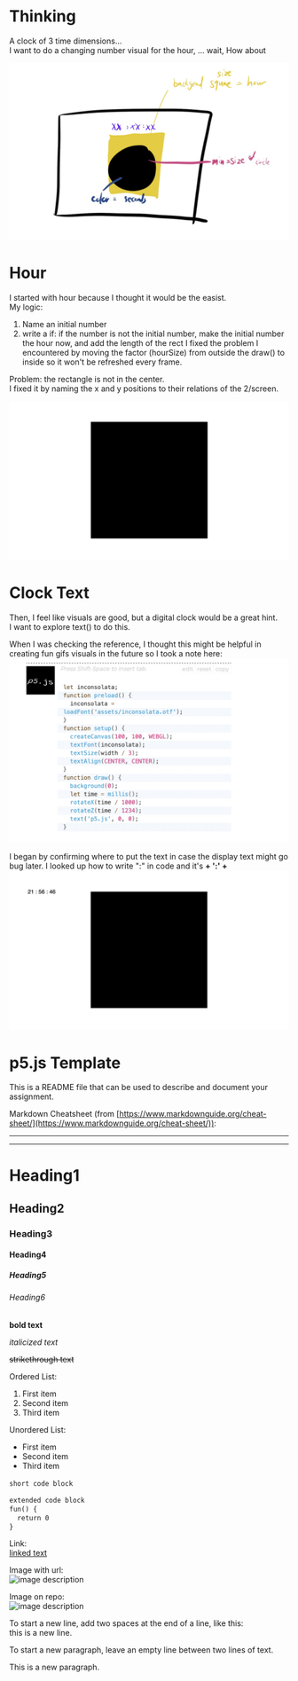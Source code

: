 # Thinking
A clock of 3 time dimensions...  
I want to do a changing number visual for the hour, ... wait, How about 

![image description](./1.jpg)

# Hour
I started with hour because I thought it would be the easist.  
My logic:  
1. Name an initial number
2. write a if: if the number is not the initial number, make the initial number the hour now, and add the length of the rect
I fixed the problem I encountered by moving the factor (hourSize) from outside the draw() to inside so it won't be refreshed every frame.   

Problem: the rectangle is not in the center.  
I fixed it by naming the x and y positions to their relations of the 2/screen.   

![image description](./2.png)


# Clock Text
Then, I feel like visuals are good, but a digital clock would be a great hint.   
I want to explore text() to do this.  

When I was checking the reference, I thought this might be helpful in creating fun gifs visuals in the future so I took a note here:  
![image description](./3.png)

I began by confirming where to put the text in case the display text might go bug later. 
I looked up how to write ":" in code and it's **+ ':' +**
![image description](./4.png)




# p5.js Template

This is a README file that can be used to describe and document your assignment.

Markdown Cheatsheet (from [https://www.markdownguide.org/cheat-sheet/](https://www.markdownguide.org/cheat-sheet/)):

---
---

# Heading1
## Heading2
### Heading3
#### Heading4
##### Heading5
###### Heading6

**bold text**

*italicized text*

~~strikethrough text~~

Ordered List:
1. First item
2. Second item
3. Third item

Unordered List:
- First item
- Second item
- Third item

`short code block`

```
extended code block
fun() {
  return 0
}
```

Link:  
[linked text](https://www.example.com)


Image with url:  
![image description](https://dm-gy-6063-2023f-d.github.io/assets/homework/02/clark-espaco-modulado-00.jpg)


Image on repo:  
![image description](./file-name.jpg)


To start a new line, add two spaces at the end of a line, like this:  
this is a new line.


To start a new paragraph, leave an empty line between two lines of text.

This is a new paragraph.
